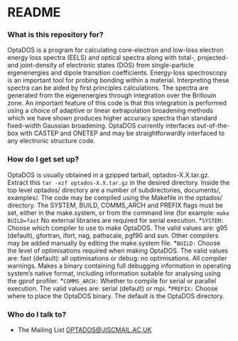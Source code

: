 # README #

### What is this repository for? ###

OptaDOS is a program for calculating core-electron and low-loss electron energy loss spectra (EELS) and optical spectra along with total-, projected- and joint-density of electronic states (DOS) from single-particle eigenenergies and dipole transition coefficients.
Energy-loss spectroscopy is an important tool for probing bonding within a material. Interpreting these spectra can be aided by first principles calculations. The spectra are generated from the eigenenergies through integration over the Brillouin zone. An important feature of this code is that this integration is performed using a choice of adaptive or linear extrapolation broadening methods which we have shown produces higher accuracy spectra than standard fixed-width Gaussian broadening. OptaDOS currently interfaces out-of-the-box with CASTEP and ONETEP and may be straightforwardly interfaced to any electronic structure code.

### How do I get set up? ###

OptaDOS is usually obtained in a gzipped tarball, optados-X.X.tar.gz. Extract this
`tar -xzf optados-X.X.tar.gz`
in the desired directory. Inside the top level optados/ directory are a number of subdirectories, documents/, examples/. The code may be compiled using the Makefile in the optados/ directory. The SYSTEM, BUILD, COMMS_ARCH and PREFIX flags must be set, either in the make.system, or from the command line (for example:
`make BUILD=fast`
No external libraries are required for serial execution.
*`SYSTEM:` Choose which compiler to use to make OptaDOS. The valid values are: g95 (default), gfortran, ifort, nag, pathscale, pgf90 and sun. Other compilers may be added manually by editing the make.system file.
*`BUILD:` Choose the level of optimisations required when making OptaDOS. The valid values are: fast (default): all optimisations or debug: no optimisations. All compiler warnings. Makes a binary containing full debugging information in operating system’s native format, including information suitable for analysing using the gprof profiler.
*`COMMS_ARCH:` Whether to compile for serial or parallel execution. The valid values are: serial (default) or mpi.
*`PREFIX:` Choose where to place the OptaDOS binary. The default is the OptaDOS directory.

### Who do I talk to? ###

* The Mailing List OPTADOS@JISCMAIL.AC.UK
